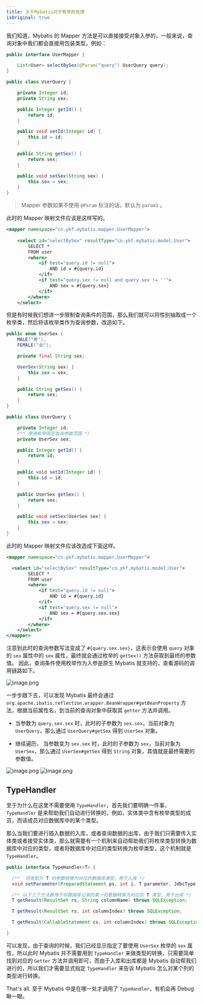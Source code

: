 ```yaml
---
title: 关于Mybatis对于枚举的处理
isOriginal: true
---
```


我们知道，Mybatis 的 Mapper 方法是可以直接接受对象入参的，一般来说，查询对象中我们都会直接用包装类型，例如：
```java
public interface UserMapper {

    List<User> selectBySex(@Param("query") UserQuery query);
}

public class UserQuery {

    private Integer id;
    private String sex;

    public Integer getId() {
        return id;
    }

    public void setId(Integer id) {
        this.id = id;
    }

    public String getSex() {
        return sex;
    }

    public void setSex(String sex) {
        this.sex = sex;
    }
}
```
> Mapper 参数如果不使用 `@Param` 标注的话，默认为 `param1` 。

此时的 Mapper 映射文件应该是这样写的。
```xml
<mapper namespace="cn.ykf.mybatis.mapper.UserMapper">
  
    <select id="selectBySex" resultType="cn.ykf.mybatis.model.User">
        SELECT *
        FROM user
        <where>
            <if test="query.id != null">
                AND id = #{query.id}
            </if>
            <if test="query.sex != null and query.sex != ''">
                AND sex = #{query.sex}
            </if>
        </where>
    </select>
```
但是有时候我们想进一步限制查询条件的范围，那么我们就可以将性别抽取成一个枚举类，然后将该枚举类作为查询参数，改造如下。
```java
public enum UserSex {
    MALE("男"),
    FEMALE("女");

    private final String sex;

    UserSex(String sex) {
        this.sex = sex;
    }

    public String getSex() {
        return sex;
    }
}

public class UserQuery {

    private Integer id;
    /** 使用枚举限定查询参数范围 */
    private UserSex sex;

    public Integer getId() {
        return id;
    }

    public void setId(Integer id) {
        this.id = id;
    }

    public UserSex getSex() {
        return sex;
    }

    public void setSex(UserSex sex) {
        this.sex = sex;
    }
}
```
此时的 Mapper 映射文件应该改造成下面这样。
```xml
<mapper namespace="cn.ykf.mybatis.mapper.UserMapper">

  <select id="selectBySex" resultType="cn.ykf.mybatis.model.User">
        SELECT *
        FROM user
        <where>
            <if test="query.id != null">
                AND id = #{query.id}
            </if>
            <if test="query.sex != null">
                AND sex = #{query.sex.sex}
            </if>
        </where>
    </select>
</mapper>
```
注意到此时的查询参数写法变成了 `#{query.sex.sex}`，这表示会使用 `query` 对象的 `sex` 属性中的 `sex` 属性，最终就会通过枚举的 `getSex()` 方法获取到最终的参数值。
因此，查询条件使用枚举作为入参是原生 Mybatis 就支持的，查看源码的调用链路如下。

![image.png](./assets/getValue_1.png)

一步步跟下去，可以发现 Mybatis 最终会通过 `org.apache.ibatis.reflection.wrapper.BeanWrapper#getBeanProperty` 方法，根据当前属性名，到当前的查询对象中获取其 `getter` 方法并调用。

- 当参数为 `query.sex.sex` 时，此时的子参数为 `sex.sex`，当前对象为 `UserQuery`，那么通过 `UserQuery#getSex` 得到 `UserSex` 对象。

- 继续遍历， 当参数变为 `sex.sex` 时，此时的子参数为 `sex`，当前对象为 `UserSex`，那么通过 `UserSex#getSex` 得到 `String` 对象，其值就是最终需要的参数值。

![image.png](./assets/getValue_2.png)
![image.png](./assets/getValue_3.png)

## TypeHandler
至于为什么在这里不需要使用 `TypeHandler`，首先我们要明确一件事，`TypeHandler` 是来帮助我们自动进行转换的，例如，实体类中含有枚举类型的成员，而该成员对应数据库中的某个类型。

那么当我们要进行插入数据的入库，或者查询数据的出库，由于我们只需要传入实体类或者接受实体类，那么就需要有一个机制来自动帮助我们将枚举类型转换为数据库中对应的类型，或者将数据库中对应的类型转换为枚举类型，这个机制就是 `TypeHandler`。

```java
public interface TypeHandler<T> {

  /**  将类型为 T 的参数转换为对应的数据库类型，用于入库 */
  void setParameter(PreparedStatement ps, int i, T parameter, JdbcType jdbcType) throws SQLException;

  /** 以下三个方法都用于将数据库记录的某一列数据转换为对应的 T 类型，用于出库 */
  T getResult(ResultSet rs, String columnName) throws SQLException;

  T getResult(ResultSet rs, int columnIndex) throws SQLException;

  T getResult(CallableStatement cs, int columnIndex) throws SQLException;

}
```
可以发现，由于查询的时候，我们已经显示指定了要使用 `UserSex` 枚举的 `sex` 属性，所以此时 Mybatis 并不需要用到 `TypeHandler` 来做类型的转换，只需要简单找到对应的 `Getter` 方法并调用即可，而由于入库和出库都是 Mybatis 自动帮我们进行的，所以我们才需要显式指定 `TypeHandler` 来告诉 Mybatis 怎么对某个列的类型进行转换。

That's all. 至于 Mybatis 中是在哪一处才调用了 `TypeHandler`，有机会再 Debug 瞅一眼。
